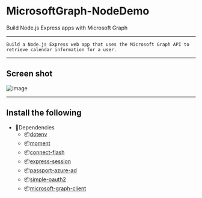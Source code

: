 # MicrosoftGraph-NodeDemo
Build Node.js Express apps with Microsoft Graph
***
`
Build a Node.js Express web app that uses the Microsoft Graph API to retrieve calendar information for a user.
 `
 ***
## Screen shot
![image](https://user-images.githubusercontent.com/19554935/52538582-5e9dc480-2d42-11e9-9f32-0ef9701cfd05.png)
***
## Install the following

- 🚀Dependencies
  - 📦[dotenv](https://github.com/motdotla/dotenv)
  - 📦[moment](https://github.com/moment/moment/)
  - 📦[connect-flash](https://github.com/jaredhanson/connect-flash)
  - 📦[express-session](https://github.com/expressjs/session)
  - 📦[passport-azure-ad](https://github.com/AzureAD/passport-azure-ad)
  - 📦[simple-oauth2](https://github.com/lelylan/simple-oauth2)
  - 📦[microsoft-graph-client](https://github.com/microsoftgraph/msgraph-sdk-javascript)
